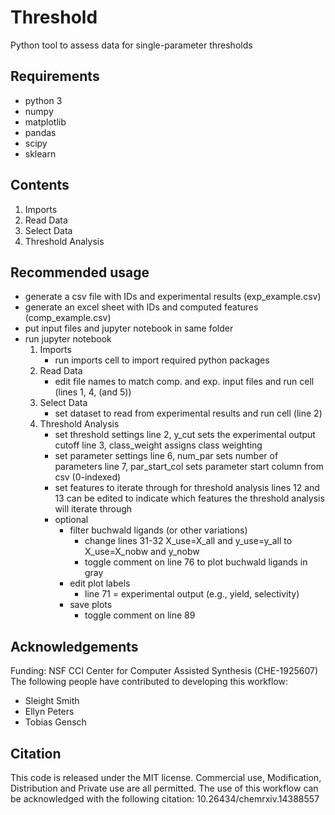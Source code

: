 # Threshold
Python tool to assess data for single-parameter thresholds

## Requirements
- python 3
- numpy
- matplotlib
- pandas
- scipy
- sklearn

## Contents
1. Imports
2. Read Data
3. Select Data
4. Threshold Analysis

## Recommended usage
- generate a csv file with IDs and experimental results (exp_example.csv)
- generate an excel sheet with IDs and computed features (comp_example.csv)
- put input files and jupyter notebook in same folder
- run jupyter notebook
	1. Imports
		- run imports cell to import required python packages
	2. Read Data
		- edit file names to match comp. and exp. input files and run cell
			(lines 1, 4, (and 5))
	3. Select Data
		- set dataset to read from experimental results and run cell
			(line 2)
	4. Threshold Analysis
		- set threshold settings 
			line 2, y_cut sets the experimental output cutoff
			line 3, class_weight assigns class weighting 
		- set parameter settings 
			line 6, num_par sets number of parameters
			line 7, par_start_col sets parameter start column from csv (0-indexed)
		- set features to iterate through for threshold analysis
			lines 12 and 13 can be edited to indicate which features the threshold analysis will iterate through
		- optional
			- filter buchwald ligands (or other variations)
				- change lines 31-32 X_use=X_all and y_use=y_all to X_use=X_nobw and y_nobw
				- toggle comment on line 76 to plot buchwald ligands in gray
			- edit plot labels
				- line 71 = experimental output (e.g., yield, selectivity)
			- save plots 
				- toggle comment on line 89
				
## Acknowledgements 
Funding: NSF CCI Center for Computer Assisted Synthesis (CHE-1925607)
The following people have contributed to developing this workflow:
- Sleight Smith
- Ellyn Peters
- Tobias Gensch

## Citation
This code is released under the MIT license. Commercial use, Modification, Distribution and Private use are all permitted. 
The use of this workflow can be acknowledged with the following citation: 10.26434/chemrxiv.14388557 
